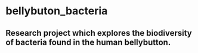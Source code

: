 # bellybuton_bacteria

## Research project which explores the biodiversity of bacteria found in the human bellybutton.
